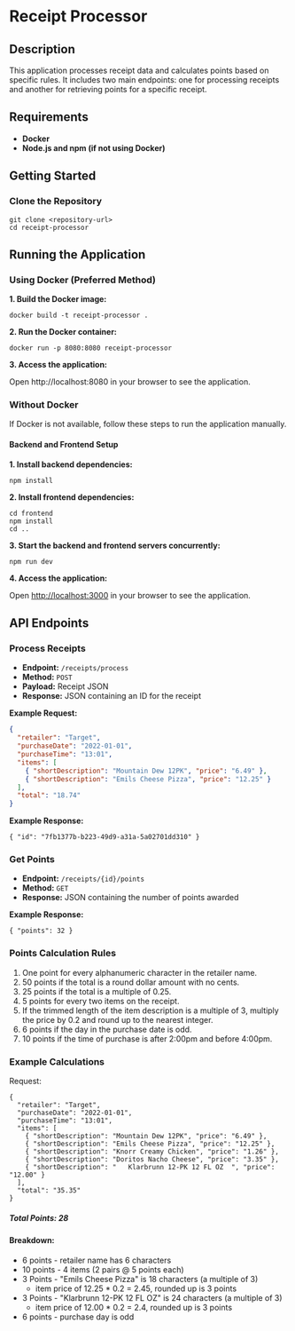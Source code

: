 # __Receipt Processor__
>
## __Description__

This application processes receipt data and calculates points based on specific rules. It includes two main endpoints: one for processing receipts and another for retrieving points for a specific receipt.

## __Requirements__
- __Docker__
- __Node.js and npm (if not using Docker)__

## __Getting Started__

### __Clone the Repository__
```
git clone <repository-url>
cd receipt-processor
```
## __Running the Application__
### __Using Docker (Preferred Method)__
__1. Build the Docker image:__
```
docker build -t receipt-processor .
```
__2. Run the Docker container:__
``` 
docker run -p 8080:8080 receipt-processor
```
__3. Access the application:__

Open http://localhost:8080 in your browser to see the application.

### __Without Docker__
If Docker is not available, follow these steps to run the application manually.
#### __Backend and Frontend Setup__
__1. Install backend dependencies:__
```
npm install
```
__2. Install frontend dependencies:__
```
cd frontend
npm install
cd ..
```

__3. Start the backend and frontend servers concurrently:__
```
npm run dev
```

__4. Access the application:__

Open [http://localhost:3000](http://localhost:3000) in your browser to see the application.

## __API Endpoints__

### __Process Receipts__

- __Endpoint:__ `/receipts/process`
- __Method:__ `POST`
- __Payload:__ Receipt JSON
- __Response:__ JSON containing an ID for the receipt

__Example Request:__
```json
{
  "retailer": "Target",
  "purchaseDate": "2022-01-01",
  "purchaseTime": "13:01",
  "items": [
    { "shortDescription": "Mountain Dew 12PK", "price": "6.49" },
    { "shortDescription": "Emils Cheese Pizza", "price": "12.25" }
  ],
  "total": "18.74"
}
```
__Example Response:__
```
{ "id": "7fb1377b-b223-49d9-a31a-5a02701dd310" }
```
### __Get Points__
- __Endpoint:__ `/receipts/{id}/points`
- __Method:__ `GET`
- __Response:__ JSON containing the number of points awarded

__Example Response:__
```
{ "points": 32 }
```
### __Points Calculation Rules__
1. One point for every alphanumeric character in the retailer name.
2. 50 points if the total is a round dollar amount with no cents.
3. 25 points if the total is a multiple of 0.25.
4. 5 points for every two items on the receipt.
5. If the trimmed length of the item description is a multiple of 3, multiply the price by 0.2 and round up to the nearest integer.
6. 6 points if the day in the purchase date is odd.
7. 10 points if the time of purchase is after 2:00pm and before 4:00pm.

### __Example Calculations__
Request:
```
{
  "retailer": "Target",
  "purchaseDate": "2022-01-01",
  "purchaseTime": "13:01",
  "items": [
    { "shortDescription": "Mountain Dew 12PK", "price": "6.49" },
    { "shortDescription": "Emils Cheese Pizza", "price": "12.25" },
    { "shortDescription": "Knorr Creamy Chicken", "price": "1.26" },
    { "shortDescription": "Doritos Nacho Cheese", "price": "3.35" },
    { "shortDescription": "   Klarbrunn 12-PK 12 FL OZ  ", "price": "12.00" }
  ],
  "total": "35.35"
}
```
##### __Total Points: 28__

#### __Breakdown:__

- 6 points - retailer name has 6 characters
- 10 points - 4 items (2 pairs @ 5 points each)
- 3 Points - "Emils Cheese Pizza" is 18 characters (a multiple of 3)
  - item price of 12.25 * 0.2 = 2.45, rounded up is 3 points
- 3 Points - "Klarbrunn 12-PK 12 FL OZ" is 24 characters (a multiple of 3)
  - item price of 12.00 * 0.2 = 2.4, rounded up is 3 points
- 6 points - purchase day is odd